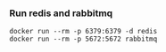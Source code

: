 

### Run redis and rabbitmq
```
docker run --rm -p 6379:6379 -d redis
docker run --rm -p 5672:5672 rabbitmq
```